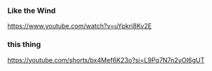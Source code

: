 ### Like the Wind 
https://www.youtube.com/watch?v=uYpkri8Kv2E

### this thing
https://youtube.com/shorts/bx4Mef6K23o?si=L9Pq7N7n2yOI6gUT